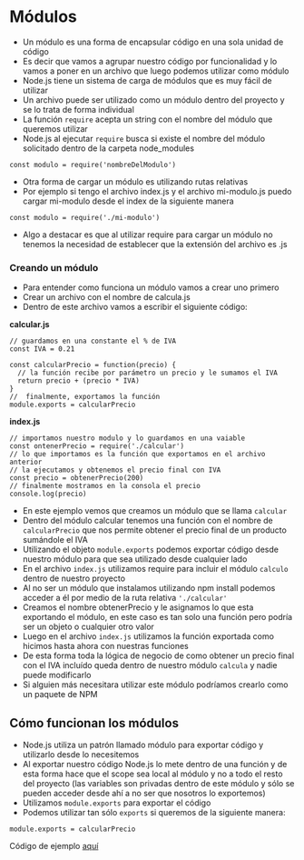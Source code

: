 # Módulos

- Un módulo es una forma de encapsular código en una sola unidad de código
- Es decir que vamos a agrupar nuestro código por funcionalidad y lo vamos a poner en un archivo que luego podemos utilizar como módulo
- Node.js tiene un sistema de carga de módulos que es muy fácil de utilizar
- Un archivo puede ser utilizado como un módulo dentro del proyecto y se lo trata de forma individual
- La función `require` acepta un string con el nombre del módulo que queremos utilizar
- Node.js al ejecutar `require` busca si existe el nombre del módulo solicitado dentro de la carpeta node_modules

```
const modulo = require('nombreDelModulo')
```

- Otra forma de cargar un módulo es utilizando rutas relativas
- Por ejemplo si tengo el archivo index.js y el archivo mi-modulo.js puedo cargar mi-modulo desde el index de la siguiente manera

```
const modulo = require('./mi-modulo')
```

- Algo a destacar es que al utilizar require para cargar un módulo no tenemos la necesidad de establecer que la extensión del archivo es .js

### Creando un módulo

- Para entender como funciona un módulo vamos a crear uno primero
- Crear un archivo con el nombre de calcula.js
- Dentro de este archivo vamos a escribir el siguiente código:

**calcular.js**

```
// guardamos en una constante el % de IVA
const IVA = 0.21

const calcularPrecio = function(precio) {
  // la función recibe por parámetro un precio y le sumamos el IVA
  return precio + (precio * IVA)
}
//  finalmente, exportamos la función
module.exports = calcularPrecio
```

**index.js**

```
// importamos nuestro modulo y lo guardamos en una vaiable
const ontenerPrecio = require('./calcular')
// lo que importamos es la función que exportamos en el archivo anterior
// la ejecutamos y obtenemos el precio final con IVA
const precio = obtenerPrecio(200)
// finalmente mostramos en la consola el precio
console.log(precio)
```

- En este ejemplo vemos que creamos un módulo que se llama `calcular`
- Dentro del módulo calcular tenemos una función con el nombre de `calcularPrecio` que nos permite obtener el precio final de un producto sumándole el IVA
- Utilizando el objeto `module.exports` podemos exportar código desde nuestro módulo para que sea utilizado desde cualquier lado
- En el archivo `index.js` utilizamos require para incluir el módulo `calculo` dentro de nuestro proyecto
- Al no ser un módulo que instalamos utilizando npm install podemos acceder a él por medio de la ruta relativa `'./calcular'`
- Creamos el nombre obtenerPrecio y le asignamos lo que esta exportando el módulo, en este caso es tan solo una función pero podría ser un objeto o cualquier otro valor
- Luego en el archivo `index.js` utilizamos la función exportada como hicimos hasta ahora con nuestras funciones
- De esta forma toda la lógica de negocio de como obtener un precio final con el IVA incluído queda dentro de nuestro módulo `calcula` y nadie puede modificarlo
- Si alguien más necesitara utilizar este módulo podríamos crearlo como un paquete de NPM

##  Cómo funcionan los módulos

- Node.js utiliza un patrón llamado módulo para exportar código y utilizarlo desde lo necesitemos
- Al exportar nuestro código Node.js lo mete dentro de una función y de esta forma hace que el scope sea local al módulo y no a todo el resto del proyecto (las variables son privadas dentro de este módulo y sólo se pueden acceder desde ahí a no ser que nosotros lo exportemos)
- Utilizamos `module.exports` para exportar el código
- Podemos utilizar tan sólo `exports` si queremos de la siguiente manera:

```
module.exports = calcularPrecio
```
Código de ejemplo [aquí]()
